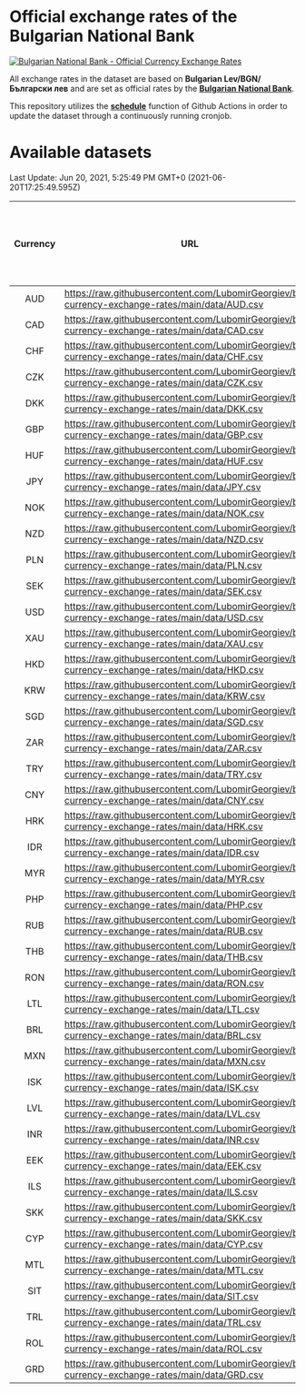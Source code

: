 # Official exchange rates of the Bulgarian National Bank

[![Bulgarian National Bank - Official Currency Exchange Rates](https://github.com/LubomirGeorgiev/bnb-currency-exchange-rates/actions/workflows/update-rates.yml/badge.svg?branch=main)](https://github.com/LubomirGeorgiev/bnb-currency-exchange-rates/actions/workflows/update-rates.yml)

All exchange rates in the dataset are based on **Bulgarian Lev/BGN/Български лев** and are set as official rates by the [**Bulgarian National Bank**](https://www.bnb.bg/Statistics/StExternalSector/StExchangeRates/StERForeignCurrencies/index.htm?toLang=_EN).

This repository utilizes the [**schedule**](https://docs.github.com/en/actions/reference/events-that-trigger-workflows) function of Github Actions in order to update the dataset through a continuously running cronjob.

# Available datasets

<!-- START LINKS (DO NOT EVER FU*ING DELETE THIS COMMENT FOR THE LOVE OF YOUR LIFE!!! IF YOU ARE CURIOS HOW IT WORKS, YOU CAN HAVE A LOOK AT ./src/updateReadme.ts) -->

Last Update: Jun 20, 2021, 5:25:49 PM GMT+0 (2021-06-20T17:25:49.595Z)

| Currency | URL                                                                                             | Number of records | Number of missing days that were filled in |
| :------: | ----------------------------------------------------------------------------------------------- | :---------------: | :----------------------------------------: |
|   AUD    | https://raw.githubusercontent.com/LubomirGeorgiev/bnb-currency-exchange-rates/main/data/AUD.csv |       7799        |                    2403                    |
|   CAD    | https://raw.githubusercontent.com/LubomirGeorgiev/bnb-currency-exchange-rates/main/data/CAD.csv |       7799        |                    2403                    |
|   CHF    | https://raw.githubusercontent.com/LubomirGeorgiev/bnb-currency-exchange-rates/main/data/CHF.csv |       7799        |                    2403                    |
|   CZK    | https://raw.githubusercontent.com/LubomirGeorgiev/bnb-currency-exchange-rates/main/data/CZK.csv |       7799        |                    2403                    |
|   DKK    | https://raw.githubusercontent.com/LubomirGeorgiev/bnb-currency-exchange-rates/main/data/DKK.csv |       7799        |                    2403                    |
|   GBP    | https://raw.githubusercontent.com/LubomirGeorgiev/bnb-currency-exchange-rates/main/data/GBP.csv |       7799        |                    2403                    |
|   HUF    | https://raw.githubusercontent.com/LubomirGeorgiev/bnb-currency-exchange-rates/main/data/HUF.csv |       7799        |                    2403                    |
|   JPY    | https://raw.githubusercontent.com/LubomirGeorgiev/bnb-currency-exchange-rates/main/data/JPY.csv |       7799        |                    2403                    |
|   NOK    | https://raw.githubusercontent.com/LubomirGeorgiev/bnb-currency-exchange-rates/main/data/NOK.csv |       7799        |                    2403                    |
|   NZD    | https://raw.githubusercontent.com/LubomirGeorgiev/bnb-currency-exchange-rates/main/data/NZD.csv |       7799        |                    2403                    |
|   PLN    | https://raw.githubusercontent.com/LubomirGeorgiev/bnb-currency-exchange-rates/main/data/PLN.csv |       7799        |                    2403                    |
|   SEK    | https://raw.githubusercontent.com/LubomirGeorgiev/bnb-currency-exchange-rates/main/data/SEK.csv |       7799        |                    2403                    |
|   USD    | https://raw.githubusercontent.com/LubomirGeorgiev/bnb-currency-exchange-rates/main/data/USD.csv |       7799        |                    2403                    |
|   XAU    | https://raw.githubusercontent.com/LubomirGeorgiev/bnb-currency-exchange-rates/main/data/XAU.csv |       7799        |                    2405                    |
|   HKD    | https://raw.githubusercontent.com/LubomirGeorgiev/bnb-currency-exchange-rates/main/data/HKD.csv |       7499        |                    2314                    |
|   KRW    | https://raw.githubusercontent.com/LubomirGeorgiev/bnb-currency-exchange-rates/main/data/KRW.csv |       7499        |                    2314                    |
|   SGD    | https://raw.githubusercontent.com/LubomirGeorgiev/bnb-currency-exchange-rates/main/data/SGD.csv |       7499        |                    2314                    |
|   ZAR    | https://raw.githubusercontent.com/LubomirGeorgiev/bnb-currency-exchange-rates/main/data/ZAR.csv |       7499        |                    2314                    |
|   TRY    | https://raw.githubusercontent.com/LubomirGeorgiev/bnb-currency-exchange-rates/main/data/TRY.csv |       5982        |                    1845                    |
|   CNY    | https://raw.githubusercontent.com/LubomirGeorgiev/bnb-currency-exchange-rates/main/data/CNY.csv |       5864        |                    1811                    |
|   HRK    | https://raw.githubusercontent.com/LubomirGeorgiev/bnb-currency-exchange-rates/main/data/HRK.csv |       5864        |                    1811                    |
|   IDR    | https://raw.githubusercontent.com/LubomirGeorgiev/bnb-currency-exchange-rates/main/data/IDR.csv |       5864        |                    1811                    |
|   MYR    | https://raw.githubusercontent.com/LubomirGeorgiev/bnb-currency-exchange-rates/main/data/MYR.csv |       5864        |                    1811                    |
|   PHP    | https://raw.githubusercontent.com/LubomirGeorgiev/bnb-currency-exchange-rates/main/data/PHP.csv |       5864        |                    1811                    |
|   RUB    | https://raw.githubusercontent.com/LubomirGeorgiev/bnb-currency-exchange-rates/main/data/RUB.csv |       5864        |                    1811                    |
|   THB    | https://raw.githubusercontent.com/LubomirGeorgiev/bnb-currency-exchange-rates/main/data/THB.csv |       5864        |                    1811                    |
|   RON    | https://raw.githubusercontent.com/LubomirGeorgiev/bnb-currency-exchange-rates/main/data/RON.csv |       5805        |                    1793                    |
|   LTL    | https://raw.githubusercontent.com/LubomirGeorgiev/bnb-currency-exchange-rates/main/data/LTL.csv |       5143        |                    1572                    |
|   BRL    | https://raw.githubusercontent.com/LubomirGeorgiev/bnb-currency-exchange-rates/main/data/BRL.csv |       4893        |                    1513                    |
|   MXN    | https://raw.githubusercontent.com/LubomirGeorgiev/bnb-currency-exchange-rates/main/data/MXN.csv |       4893        |                    1513                    |
|   ISK    | https://raw.githubusercontent.com/LubomirGeorgiev/bnb-currency-exchange-rates/main/data/ISK.csv |       4797        |                    1479                    |
|   LVL    | https://raw.githubusercontent.com/LubomirGeorgiev/bnb-currency-exchange-rates/main/data/LVL.csv |       4782        |                    1462                    |
|   INR    | https://raw.githubusercontent.com/LubomirGeorgiev/bnb-currency-exchange-rates/main/data/INR.csv |       4532        |                    1405                    |
|   EEK    | https://raw.githubusercontent.com/LubomirGeorgiev/bnb-currency-exchange-rates/main/data/EEK.csv |       3988        |                    1214                    |
|   ILS    | https://raw.githubusercontent.com/LubomirGeorgiev/bnb-currency-exchange-rates/main/data/ILS.csv |       3808        |                    1186                    |
|   SKK    | https://raw.githubusercontent.com/LubomirGeorgiev/bnb-currency-exchange-rates/main/data/SKK.csv |       2962        |                    904                     |
|   CYP    | https://raw.githubusercontent.com/LubomirGeorgiev/bnb-currency-exchange-rates/main/data/CYP.csv |       2902        |                    886                     |
|   MTL    | https://raw.githubusercontent.com/LubomirGeorgiev/bnb-currency-exchange-rates/main/data/MTL.csv |       2602        |                    797                     |
|   SIT    | https://raw.githubusercontent.com/LubomirGeorgiev/bnb-currency-exchange-rates/main/data/SIT.csv |       2540        |                    776                     |
|   TRL    | https://raw.githubusercontent.com/LubomirGeorgiev/bnb-currency-exchange-rates/main/data/TRL.csv |       1815        |                    556                     |
|   ROL    | https://raw.githubusercontent.com/LubomirGeorgiev/bnb-currency-exchange-rates/main/data/ROL.csv |       1694        |                    521                     |
|   GRD    | https://raw.githubusercontent.com/LubomirGeorgiev/bnb-currency-exchange-rates/main/data/GRD.csv |        359        |                    107                     |

<!-- END LINKS (DO NOT EVER FU*ING DELETE THIS COMMENT FOR THE LOVE OF YOUR LIFE!!! IF YOU ARE CURIOS HOW IT WORKS, YOU CAN HAVE A LOOK AT ./src/updateReadme.ts) -->
